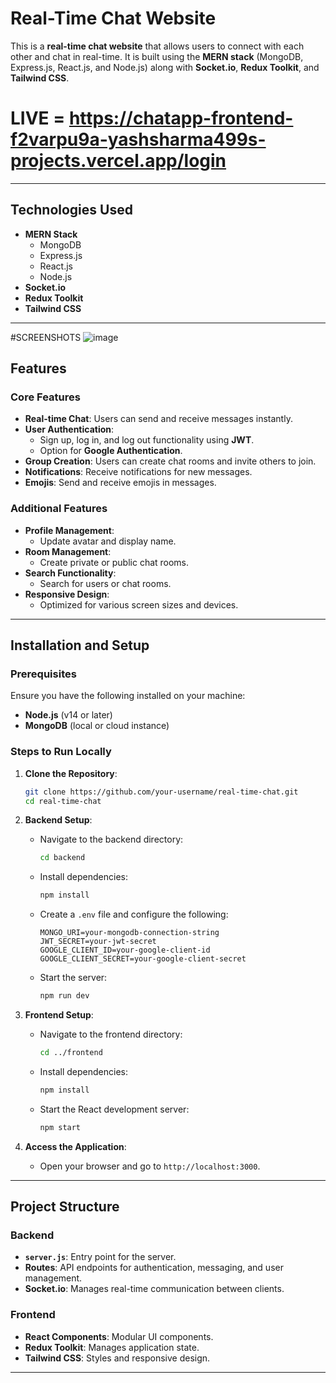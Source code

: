 # Real-Time Chat Website

This is a **real-time chat website** that allows users to connect with each other and chat in real-time. It is built using the **MERN stack** (MongoDB, Express.js, React.js, and Node.js) along with **Socket.io**, **Redux Toolkit**, and **Tailwind CSS**.
# LIVE = https://chatapp-frontend-f2varpu9a-yashsharma499s-projects.vercel.app/login
---

## Technologies Used
- **MERN Stack**
  - MongoDB
  - Express.js
  - React.js
  - Node.js
- **Socket.io**
- **Redux Toolkit**
- **Tailwind CSS**

---
#SCREENSHOTS
![image](https://github.com/user-attachments/assets/6078b1e9-a552-41fb-ae2d-f79bb8838354)










## Features

### Core Features
- **Real-time Chat**: Users can send and receive messages instantly.
- **User Authentication**:
  - Sign up, log in, and log out functionality using **JWT**.
  - Option for **Google Authentication**.
- **Group Creation**: Users can create chat rooms and invite others to join.
- **Notifications**: Receive notifications for new messages.
- **Emojis**: Send and receive emojis in messages.

### Additional Features
- **Profile Management**:
  - Update avatar and display name.
- **Room Management**:
  - Create private or public chat rooms.
- **Search Functionality**:
  - Search for users or chat rooms.
- **Responsive Design**:
  - Optimized for various screen sizes and devices.

---

## Installation and Setup

### Prerequisites
Ensure you have the following installed on your machine:
- **Node.js** (v14 or later)
- **MongoDB** (local or cloud instance)

### Steps to Run Locally

1. **Clone the Repository**:
   ```bash
   git clone https://github.com/your-username/real-time-chat.git
   cd real-time-chat
   ```

2. **Backend Setup**:
   - Navigate to the backend directory:
     ```bash
     cd backend
     ```
   - Install dependencies:
     ```bash
     npm install
     ```
   - Create a `.env` file and configure the following:
     ```env
     MONGO_URI=your-mongodb-connection-string
     JWT_SECRET=your-jwt-secret
     GOOGLE_CLIENT_ID=your-google-client-id
     GOOGLE_CLIENT_SECRET=your-google-client-secret
     ```
   - Start the server:
     ```bash
     npm run dev
     ```

3. **Frontend Setup**:
   - Navigate to the frontend directory:
     ```bash
     cd ../frontend
     ```
   - Install dependencies:
     ```bash
     npm install
     ```
   - Start the React development server:
     ```bash
     npm start
     ```

4. **Access the Application**:
   - Open your browser and go to `http://localhost:3000`.

---

## Project Structure

### Backend
- **`server.js`**: Entry point for the server.
- **Routes**: API endpoints for authentication, messaging, and user management.
- **Socket.io**: Manages real-time communication between clients.

### Frontend
- **React Components**: Modular UI components.
- **Redux Toolkit**: Manages application state.
- **Tailwind CSS**: Styles and responsive design.

---
